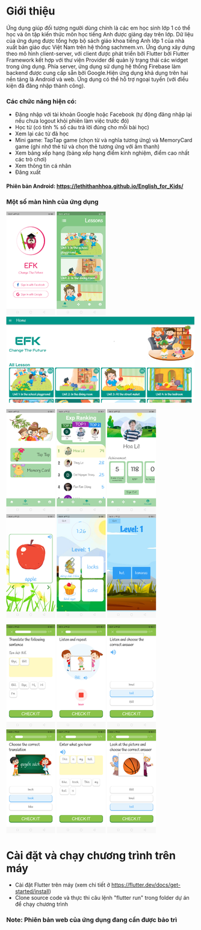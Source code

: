 # Giới thiệu
Ứng dụng giúp đối tượng người dùng chính là các em học sinh lớp 1 có thể học và ôn tập kiến thức môn học tiếng Anh được giảng dạy trên lớp. Dữ liệu của ứng dụng được tổng hợp bộ sách giáo khoa tiếng Anh lớp 1 của nhà xuất bản giáo dục Việt Nam trên hệ thống sachmem.vn. Ứng dụng xây dựng theo mô hình client-server, với client được phát triển bởi Flutter bởi Flutter Framework kết hợp với thư viện Provider để quản lý trạng thái các widget trong ứng dụng. Phía server, ứng dụng sử dụng hệ thống Firebase làm backend được cung cấp sẵn bởi Google.Hiện ứng dụng khả dụng trên hai nền tảng là Android và web. Ứng dụng có thể hỗ trợ ngoại tuyến (với điều kiện đã đăng nhập thành công).
### Các chức năng hiện có:
+ Đăng nhập với tài khoản Google hoặc Facebook (tự động đăng nhập lại nếu chưa logout khỏi phiên làm việc trước đó)
+ Học từ (có tính % số câu trả lời đúng cho mỗi bài học)
+ Xem lại các từ đã học
+ Mini game: TapTap game (chọn từ và nghĩa tương ứng) và MemoryCard game (ghi nhớ thẻ từ và chọn thẻ tương ứng với âm thanh)
+ Xem bảng xếp hạng (bảng xếp hạng điểm kinh nghiệm, điểm cao nhất các trò chơi)
+ Xem thông tin cá nhân
+ Đăng xuất


#### Phiên bản Android: https://lethithanhhoa.github.io/English_for_Kids/

### Một số màn hình của ứng dụng
<p>
<img src="https://github.com/lethithanhhoa/learn_english/blob/master/screenshot/login.png" alt="Màn hình đăng nhập" width="130"/>
<img src="https://github.com/lethithanhhoa/learn_english/blob/master/screenshot/home.png" alt="Màn hình chính (mobile)" width="130"/>
<img src="https://github.com/lethithanhhoa/learn_english/blob/master/screenshot/homeweb.PNG" alt="Màn hình chính (web)" width="500"/>
</p>
<p>
  <img src="https://github.com/lethithanhhoa/learn_english/blob/master/screenshot/game.png" width="130"/>
  <img src="https://github.com/lethithanhhoa/learn_english/blob/master/screenshot/ranking.png" width="130"/>
  <img src="https://github.com/lethithanhhoa/learn_english/blob/master/screenshot/account.png" width="130"/>
  <img src="https://github.com/lethithanhhoa/learn_english/blob/master/screenshot/review.png" width="130"/>
  <img src="https://github.com/lethithanhhoa/learn_english/blob/master/screenshot/taptap.png" width="130"/>
  <img src="https://github.com/lethithanhhoa/learn_english/blob/master/screenshot/memory.png" width="130"/>
</p>
<p>
  <img src="https://github.com/lethithanhhoa/learn_english/blob/master/screenshot/1.png" width="130"/>
  <img src="https://github.com/lethithanhhoa/learn_english/blob/master/screenshot/2.png" width="130"/>
  <img src="https://github.com/lethithanhhoa/learn_english/blob/master/screenshot/3.png" width="130"/>
  <img src="https://github.com/lethithanhhoa/learn_english/blob/master/screenshot/4.png" width="130"/>
  <img src="https://github.com/lethithanhhoa/learn_english/blob/master/screenshot/5.png" width="130"/>
  <img src="https://github.com/lethithanhhoa/learn_english/blob/master/screenshot/6.png" width="130"/>
</p>


# Cài đặt và chạy chương trình trên máy
- Cài đặt Flutter trên máy (xem chi tiết ở https://flutter.dev/docs/get-started/install)
- Clone source code và thực thi câu lệnh "flutter run" trong folder dự án để chạy chương trình

### Note: Phiên bản web của ứng dụng đang cần được bảo trì

